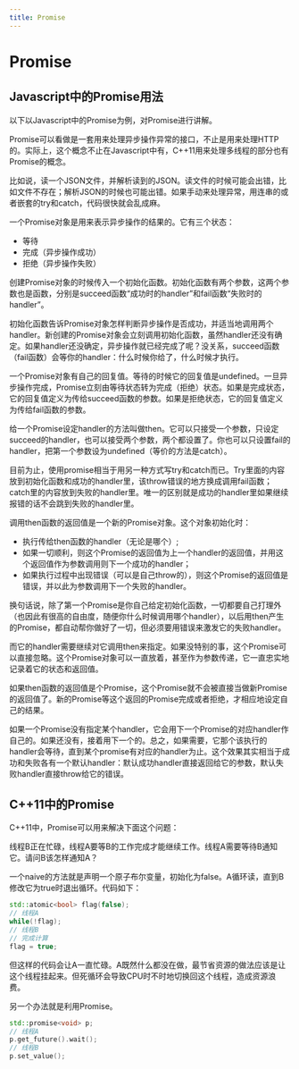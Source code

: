```yaml
---
title: Promise
---
```


# Promise

## Javascript中的Promise用法

以下以Javascript中的Promise为例，对Promise进行讲解。

Promise可以看做是一套用来处理异步操作异常的接口，不止是用来处理HTTP的。实际上，这个概念不止在Javascript中有，C++11用来处理多线程的部分也有Promise的概念。

比如说，读一个JSON文件，并解析读到的JSON。读文件的时候可能会出错，比如文件不存在；解析JSON的时候也可能出错。如果手动来处理异常，用连串的或者嵌套的try和catch，代码很快就会乱成麻。

一个Promise对象是用来表示异步操作的结果的。它有三个状态：

* 等待
* 完成（异步操作成功）
* 拒绝（异步操作失败）

创建Promise对象的时候传入一个初始化函数。初始化函数有两个参数，这两个参数也是函数，分别是succeed函数“成功时的handler”和fail函数“失败时的handler”。

初始化函数告诉Promise对象怎样判断异步操作是否成功，并适当地调用两个handler。新创建的Promise对象会立刻调用初始化函数，虽然handler还没有确定。如果handler还没确定，异步操作就已经完成了呢？没关系，succeed函数（fail函数）会等你的handler：什么时候你给了，什么时候才执行。

一个Promise对象有自己的回复值。等待的时候它的回复值是undefined。一旦异步操作完成，Promise立刻由等待状态转为完成（拒绝）状态。如果是完成状态，它的回复值定义为传给succeed函数的参数。如果是拒绝状态，它的回复值定义为传给fail函数的参数。

给一个Promise设定handler的方法叫做then。它可以只接受一个参数，只设定succeed的handler，也可以接受两个参数，两个都设置了。你也可以只设置fail的handler，把第一个参数设为undefined（等价的方法是catch）。

目前为止，使用promise相当于用另一种方式写try和catch而已。Try里面的内容放到初始化函数和成功的handler里，该throw错误的地方换成调用fail函数；catch里的内容放到失败的handler里。唯一的区别就是成功的handler里如果继续报错的话不会跳到失败的handler里。

调用then函数的返回值是一个新的Promise对象。这个对象初始化时：

* 执行传给then函数的handler（无论是哪个）;
* 如果一切顺利，则这个Promise的返回值为上一个handler的返回值，并用这个返回值作为参数调用则下一个成功的handler；
* 如果执行过程中出现错误（可以是自己throw的），则这个Promise的返回值是错误，并以此为参数调用下一个失败的handler。

换句话说，除了第一个Promise是你自己给定初始化函数，一切都要自己打理外（也因此有很高的自由度，随便你什么时候调用哪个handler），以后用then产生的Promise，都自动帮你做好了一切，但必须要用错误来激发它的失败handler。

而它的handler需要继续对它调用then来指定。如果没特别的事，这个Promise可以直接忽略。这个Promise对象可以一直放着，甚至作为参数传递，它一直忠实地记录着它的状态和返回值。

如果then函数的返回值是个Promise，这个Promise就不会被直接当做新Promise的返回值了。新的Promise等这个返回的Promise完成或者拒绝，才相应地设定自己的结果。

如果一个Promise没有指定某个handler，它会用下一个Promise的对应handler作自己的。如果还没有，接着用下一个的。总之，如果需要，它那个该执行的handler会等待，直到某个promise有对应的handler为止。这个效果其实相当于成功和失败各有一个默认handler：默认成功handler直接返回给它的参数，默认失败handler直接throw给它的错误。

## C++11中的Promise

C++11中，Promise可以用来解决下面这个问题：

线程B正在忙碌，线程A要等B的工作完成才能继续工作。线程A需要等待B通知它。请问B该怎样通知A？

一个naive的方法就是声明一个原子布尔变量，初始化为false。A循环读，直到B修改它为true时退出循环。代码如下：

```c++
std::atomic<bool> flag(false);
// 线程A
while(!flag);
// 线程B
// 完成计算
flag = true;
```

但这样的代码会让A一直忙碌。A既然什么都没在做，最节省资源的做法应该是让这个线程挂起来。但死循环会导致CPU时不时地切换回这个线程，造成资源浪费。

另一个办法就是利用Promise。

```c++
std::promise<void> p;
// 线程A
p.get_future().wait();
// 线程B
p.set_value();
```
